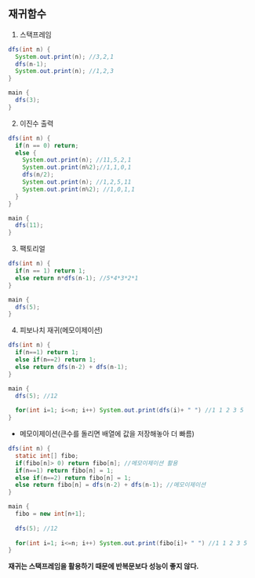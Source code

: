 ## 재귀함수

1. 스택프레임

~~~java
dfs(int n) {
  System.out.print(n); //3,2,1
  dfs(n-1);
  System.out.print(n); //1,2,3
}

main {
  dfs(3);
}
~~~



2. 이진수 출력

~~~java
dfs(int n) {
  if(n == 0) return;
  else {
    System.out.print(n); //11,5,2,1
    System.out.print(n%2);//1,1,0,1
    dfs(n/2);
    System.out.print(n); //1,2,5,11
    System.out.print(n%2); //1,0,1,1
  }
}

main {
  dfs(11);
}
~~~



3. 팩토리얼

~~~java
dfs(int n) {
  if(n == 1) return 1;
  else return n*dfs(n-1); //5*4*3*2*1
}

main {
  dfs(5);
}
~~~



4. 피보나치 재귀(메모이제이션)

~~~java
dfs(int n) {
  if(n==1) return 1;
  else if(n==2) return 1;
  else return dfs(n-2) + dfs(n-1);
}

main {
  dfs(5); //12
  
  for(int i=1; i<=n; i++) System.out.print(dfs(i)+ " ") //1 1 2 3 5
}
~~~

- 메모이제이션(큰수를 돌리면 배열에 값을 저장해놓아 더 빠름)

~~~java
dfs(int n) {
  static int[] fibo;
  if(fibo[n]> 0) return fibo[n]; //메모이제이션 활용
  if(n==1) return fibo[n] = 1;
  else if(n==2) return fibo[n] = 1;
  else return fibo[n] = dfs(n-2) + dfs(n-1); //메모이제이션
}

main {
  fibo = new int[n+1];
  
  dfs(5); //12
  
  for(int i=1; i<=n; i++) System.out.print(fibo[i]+ " ") //1 1 2 3 5
}
~~~

**재귀는 스택프레임을 활용하기 때문에 반복문보다 성능이 좋지 않다.**